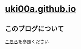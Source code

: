 # [uki00a.github.io](https://uki00a.github.io/blog)

## このブログについて

[こちら](https://uki00a.github.io/blog/articles/001-about-this-blog.html)を参照ください
